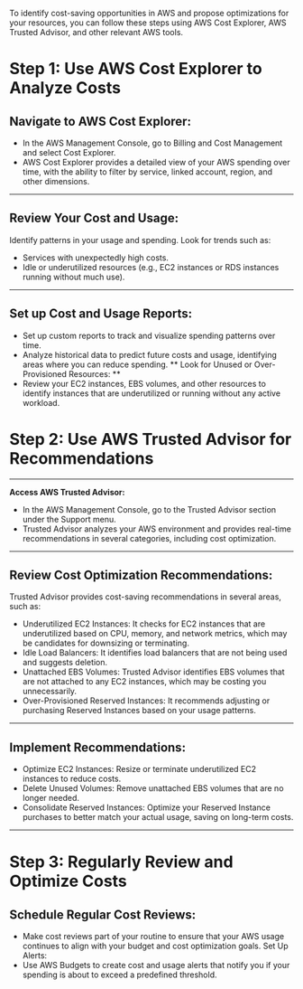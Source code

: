 To identify cost-saving opportunities in AWS and propose optimizations for your resources, you can follow these steps using AWS Cost Explorer, AWS Trusted Advisor, and other relevant AWS tools.
# Step 1: Use AWS Cost Explorer to Analyze Costs

__Navigate to AWS Cost Explorer:__
---
* In the AWS Management Console, go to Billing and Cost Management and select Cost Explorer.
* AWS Cost Explorer provides a detailed view of your AWS spending over time, with the ability to filter by service, linked account, region, and other dimensions.
---

__Review Your Cost and Usage:__
---
 Identify patterns in your usage and spending. Look for trends such as:
* Services with unexpectedly high costs.
* Idle or underutilized resources (e.g., EC2 instances or RDS instances running without much use).

---

__Set up Cost and Usage Reports:__
---
* Set up custom reports to track and visualize spending patterns over time.
* Analyze historical data to predict future costs and usage, identifying areas where you can reduce spending.
** Look for Unused or Over-Provisioned Resources: **
* Review your EC2 instances, EBS volumes, and other resources to identify instances that are underutilized or running without any active workload.

# Step 2: Use AWS Trusted Advisor for Recommendations
---
__Access AWS Trusted Advisor:__
* In the AWS Management Console, go to the Trusted Advisor section under the Support menu.
* Trusted Advisor analyzes your AWS environment and provides real-time recommendations in several categories, including cost optimization.

---

__Review Cost Optimization Recommendations:__
---
Trusted Advisor provides cost-saving recommendations in several areas, such as:
* Underutilized EC2 Instances: It checks for EC2 instances that are underutilized based on CPU, memory, and network metrics, which may be candidates for downsizing or terminating.
* Idle Load Balancers: It identifies load balancers that are not being used and suggests deletion.
* Unattached EBS Volumes: Trusted Advisor identifies EBS volumes that are not attached to any EC2 instances, which may be costing you unnecessarily.
* Over-Provisioned Reserved Instances: It recommends adjusting or purchasing Reserved Instances based on your usage patterns.
---
__Implement Recommendations:__
---

* Optimize EC2 Instances: Resize or terminate underutilized EC2 instances to reduce costs.
* Delete Unused Volumes: Remove unattached EBS volumes that are no longer needed.
* Consolidate Reserved Instances: Optimize your Reserved Instance purchases to better match your actual usage, saving on long-term costs.
---
# Step 3: Regularly Review and Optimize Costs
__Schedule Regular Cost Reviews:__
---
* Make cost reviews part of your routine to ensure that your AWS usage continues to align with your budget and cost optimization goals.
Set Up Alerts:
* Use AWS Budgets to create cost and usage alerts that notify you if your spending is about to exceed a predefined threshold.

